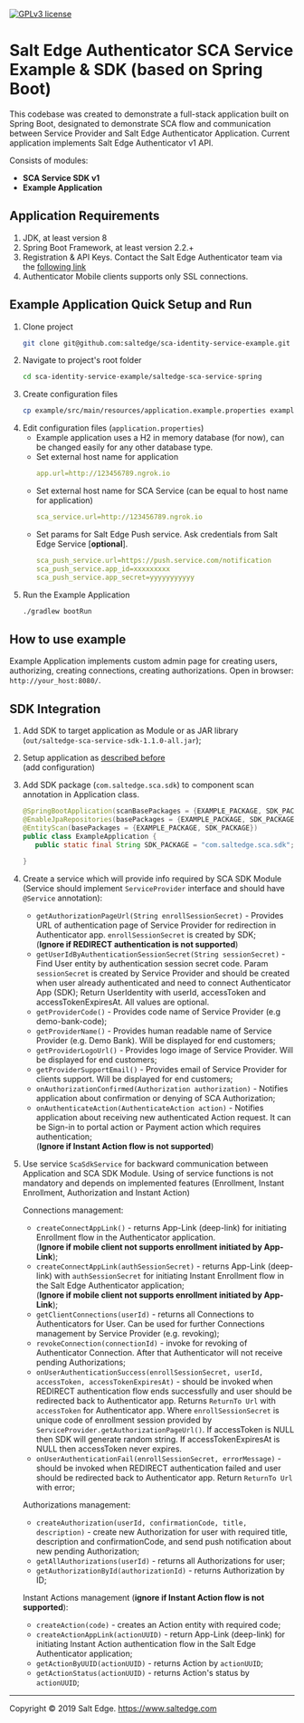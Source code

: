[![GPLv3 license](https://img.shields.io/badge/License-GPLv3-blue.svg)](http://perso.crans.org/besson/LICENSE.html)
# Salt Edge Authenticator SCA Service Example & SDK (based on Spring Boot)

This codebase was created to demonstrate a full-stack application built on Spring Boot, 
designated to demonstrate SCA flow and communication between Service Provider and Salt Edge Authenticator Application. 
Current application implements Salt Edge Authenticator v1 API.  

Consists of modules:
* **SCA Service SDK v1**
* **Example Application**

## Application Requirements

1. JDK, at least version 8 
1. Spring Boot Framework, at least version 2.2.+
1. Registration & API Keys. Contact the Salt Edge Authenticator team via the [following link](https://www.saltedge.com/pages/contact_support)   
1. Authenticator Mobile clients supports only SSL connections.

## Example Application Quick Setup and Run
  
1. Clone project
    ```bash
    git clone git@github.com:saltedge/sca-identity-service-example.git
    ```
1. Navigate to project's root folder
    ```bash
    cd sca-identity-service-example/saltedge-sca-service-spring
    ```
1. Create configuration files
    ```bash
    cp example/src/main/resources/application.example.properties example/src/main/resources/application.properties
    ```  
1. Edit configuration files (`application.properties`)  
    * Example application uses a H2 in memory database (for now), can be changed easily for any other database type.
    * Set external host name for application
      ```yaml
      app.url=http://123456789.ngrok.io
      ```
    * Set external host name for SCA Service (can be equal to host name for application) 
      ```yaml
      sca_service.url=http://123456789.ngrok.io
      ```
    * Set params for Salt Edge Push service. Ask credentials from Salt Edge Service [**optional**].
      ```yaml
      sca_push_service.url=https://push.service.com/notification
      sca_push_service.app_id=xxxxxxxxx
      sca_push_service.app_secret=yyyyyyyyyyy
      ``` 
1. Run the Example Application
    ```bash
    ./gradlew bootRun
    ```  
      
## How to use example
  
  Example Application implements custom admin page for creating users, authorizing, creating connections, creating authorizations. Open in browser: `http://your_host:8080/`.  
  
  
## SDK Integration

1. Add SDK to target application as Module or as JAR library (`out/saltedge-sca-service-sdk-1.1.0-all.jar`);
1. Setup application as [described before](#example-application-quick-setup)  
  (add configuration)
1. Add SDK package (`com.saltedge.sca.sdk`) to component scan annotation in Application class.
    ```java
    @SpringBootApplication(scanBasePackages = {EXAMPLE_PACKAGE, SDK_PACKAGE})
    @EnableJpaRepositories(basePackages = {EXAMPLE_PACKAGE, SDK_PACKAGE})
    @EntityScan(basePackages = {EXAMPLE_PACKAGE, SDK_PACKAGE})
    public class ExampleApplication {
       public static final String SDK_PACKAGE = "com.saltedge.sca.sdk";
       
    }
    ```
1. Create a service which will provide info required by SCA SDK Module (Service should implement `ServiceProvider` interface and should have `@Service` annotation):  
    * `getAuthorizationPageUrl(String enrollSessionSecret)` - Provides URL of authentication page of Service Provider for redirection in Authenticator app. `enrollSessionSecret` is created by SDK;  
    (**Ignore if REDIRECT authentication is not supported**)  
    * `getUserIdByAuthenticationSessionSecret(String sessionSecret)` - Find User entity by authentication session secret code. 
      Param `sessionSecret` is created by Service Provider and should be created when user already authenticated and need to connect Authenticator App (SDK);
      Return UserIdentity with userId, accessToken and accessTokenExpiresAt. 
      All values are optional.  
    * `getProviderCode()` - Provides code name of Service Provider (e.g demo-bank-code);  
    * `getProviderName()` - Provides human readable name of Service Provider (e.g. Demo Bank). Will be displayed for end customers;  
    * `getProviderLogoUrl()` - Provides logo image of Service Provider. Will be displayed for end customers;  
    * `getProviderSupportEmail()` - Provides email of Service Provider for clients support. Will be displayed for end customers;  
    * `onAuthorizationConfirmed(Authorization authorization)` - Notifies application about confirmation or denying of SCA Authorization;  
    * `onAuthenticateAction(AuthenticateAction action)` - Notifies application about receiving new authenticated Action request. It can be Sign-in to portal action or Payment action which requires authentication;  
    (**Ignore if Instant Action flow is not supported**)   
    
1. Use service `ScaSdkService` for backward communication between Application and SCA SDK Module. Using of service functions is not mandatory and depends on implemented features (Enrollment, Instant Enrollment, Authorization and Instant Action)
    
    Connections management:   
    * `createConnectAppLink()` - returns App-Link (deep-link) for initiating Enrollment flow in the Authenticator application.    
    (**Ignore if mobile client not supports enrollment initiated by App-Link**);  
    * `createConnectAppLink(authSessionSecret)` - returns App-Link (deep-link) with `authSessionSecret` for initiating Instant Enrollment flow in the Salt Edge Authenticator application;  
    (**Ignore if mobile client not supports enrollment initiated by App-Link**);  
    * `getClientConnections(userId)` - returns all Connections to Authenticators for User. Can be used for further Connections management by Service Provider (e.g. revoking);  
    * `revokeConnection(connectionId)` - invoke for revoking of Authenticator Connection. After that Authenticator will not receive pending Authorizations;  
    * `onUserAuthenticationSuccess(enrollSessionSecret, userId, accessToken, accessTokenExpiresAt)` - should be invoked when REDIRECT authentication flow ends successfully and user should be redirected back to Authenticator app. 
      Returns `ReturnTo Url` with `accessToken` for Authenticator app. 
      Where  `enrollSessionSecret` is unique code of enrollment session provided by `ServiceProvider.getAuthorizationPageUrl()`.
      If accessToken is NULL then SDK will generate random string.
      If accessTokenExpiresAt is NULL then accessToken never expires.
    * `onUserAuthenticationFail(enrollSessionSecret, errorMessage)` - should be invoked when REDIRECT authentication failed and user should be redirected back to Authenticator app. Return `ReturnTo Url` with error;  
    
    Authorizations management:  
    * `createAuthorization(userId, confirmationCode, title, description)` - create new Authorization for user with required title, description and confirmationCode, and send push notification about new pending Authorization;  
    * `getAllAuthorizations(userId)` - returns all Authorizations for user;  
    * `getAuthorizationById(authorizationId)` - returns Authorization by ID;    
    
    Instant Actions management (**ignore if Instant Action flow is not supported**):  
    * `createAction(code)` - creates an Action entity with required code;  
    * `createActionAppLink(actionUUID)` - return App-Link (deep-link) for initiating Instant Action authentication flow in the Salt Edge Authenticator application;  
    * `getActionByUUID(actionUUID)` - returns Action by `actionUUID`;  
    * `getActionStatus(actionUUID)` - returns Action's status by `actionUUID`;  
    
 
  
----
Copyright © 2019 Salt Edge. https://www.saltedge.com  

